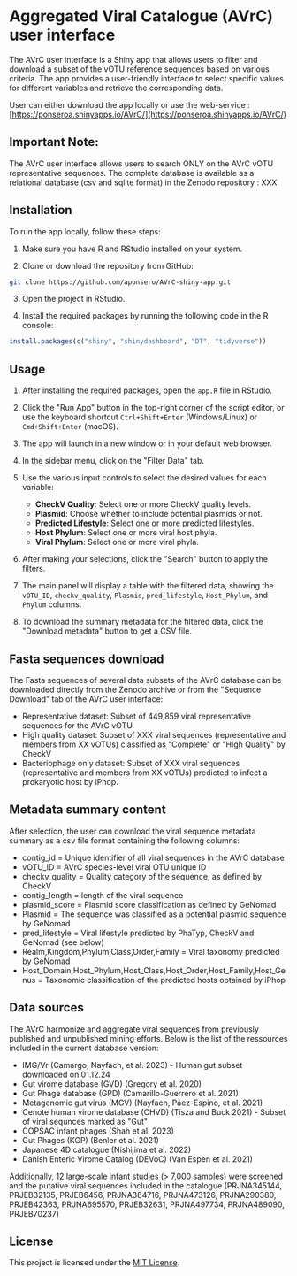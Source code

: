 # Aggregated Viral Catalogue (AVrC) user interface

The AVrC user interface is a Shiny app that allows users to filter and download a subset of the vOTU reference sequences based on various criteria. The app provides a user-friendly interface to select specific values for different variables and retrieve the corresponding data.

User can either download the app locally or use the web-service : [https://ponseroa.shinyapps.io/AVrC/](https://ponseroa.shinyapps.io/AVrC/)

## Important Note:
The AVrC user interface allows users to search ONLY on the AVrC vOTU representative sequences. The complete database is available as a relational database (csv and sqlite format) in the Zenodo repository : XXX.

## Installation

To run the app locally, follow these steps:

1. Make sure you have R and RStudio installed on your system.

2. Clone or download the repository from GitHub:

```bash
git clone https://github.com/aponsero/AVrC-shiny-app.git
```

3. Open the project in RStudio.

4. Install the required packages by running the following code in the R console:

```r
install.packages(c("shiny", "shinydashboard", "DT", "tidyverse"))
```

## Usage

1. After installing the required packages, open the `app.R` file in RStudio.

2. Click the "Run App" button in the top-right corner of the script editor, or use the keyboard shortcut `Ctrl+Shift+Enter` (Windows/Linux) or `Cmd+Shift+Enter` (macOS).

3. The app will launch in a new window or in your default web browser.

4. In the sidebar menu, click on the "Filter Data" tab.

5. Use the various input controls to select the desired values for each variable:
   - **CheckV Quality**: Select one or more CheckV quality levels.
   - **Plasmid**: Choose whether to include potential plasmids or not.
   - **Predicted Lifestyle**: Select one or more predicted lifestyles.
   - **Host Phylum**: Select one or more viral host phyla.
   - **Viral Phylum**: Select one or more viral phyla.

6. After making your selections, click the "Search" button to apply the filters.

7. The main panel will display a table with the filtered data, showing the `vOTU_ID`, `checkv_quality`, `Plasmid`, `pred_lifestyle`, `Host_Phylum`, and `Phylum` columns.

8. To download the summary metadata for the filtered data, click the "Download metadata" button to get a CSV file.

## Fasta sequences download

The Fasta sequences of several data subsets of the AVrC database can be downloaded directly from the Zenodo archive or from the "Sequence Download" tab of the AVrC user interface:

- Representative dataset: Subset of 449,859 viral representative sequences for the AVrC vOTU
- High quality dataset: Subset of XXX viral sequences (representative and members from XX vOTUs) classified as "Complete" or "High Quality" by CheckV
- Bacteriophage only dataset: Subset of XXX viral sequences (representative and members from XX vOTUs) predicted to infect a prokaryotic host by iPhop.

## Metadata summary content

After selection, the user can download the viral sequence metadata summary as a csv file format containing the following columns:

- contig_id = Unique identifier of all viral sequences in the AVrC database
- vOTU_ID = AVrC species-level viral OTU unique ID
- checkv_quality = Quality category of the sequence, as defined by CheckV
- contig_length = length of the viral sequence
- plasmid_score = Plasmid score classification as defined by GeNomad
- Plasmid = The sequence was classified as a potential plasmid sequence by GeNomad
- pred_lifestyle = Viral lifestyle predicted by PhaTyp, CheckV and GeNomad (see below)
- Realm,Kingdom,Phylum,Class,Order,Family = Viral taxonomy predicted by GeNomad
- Host_Domain,Host_Phylum,Host_Class,Host_Order,Host_Family,Host_Genus = Taxonomic classification of the predicted hosts obtained by iPhop

## Data sources

The AVrC harmonize and aggregate viral sequences from previously published and unpublished mining efforts. Below is the list of the ressources included in the current database version:

- IMG/Vr (Camargo, Nayfach, et al. 2023) - Human gut subset downloaded on 01.12.24
- Gut virome database (GVD) (Gregory et al. 2020)
- Gut Phage database (GPD) (Camarillo-Guerrero et al. 2021)
- Metagenomic gut virus (MGV) (Nayfach, Páez-Espino, et al. 2021)
- Cenote human virome database (CHVD) (Tisza and Buck 2021) - Subset of viral sequnces marked as "Gut"
- COPSAC infant phages (Shah et al. 2023)
- Gut Phages (KGP) (Benler et al. 2021)
- Japanese 4D catalogue (Nishijima et al. 2022)
- Danish Enteric Virome Catalog (DEVoC) (Van Espen et al. 2021)

Additionally, 12 large-scale infant studies (> 7,000 samples) were screened and the putative viral sequences included in the catalogue (PRJNA345144, PRJEB32135, PRJEB6456, PRJNA384716, PRJNA473126, PRJNA290380, PRJEB42363, PRJNA695570, PRJEB32631, PRJNA497734, PRJNA489090, PRJEB70237)

## License

This project is licensed under the [MIT License](LICENSE).